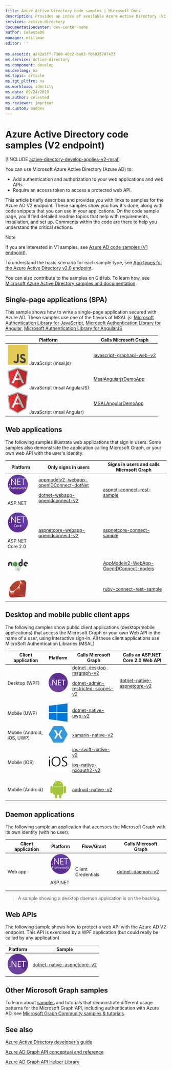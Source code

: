 ```yaml
---
title: Azure Active Directory code samples | Microsoft Docs
description: Provides an index of available Azure Active Directory (V2 endpoint) code samples, organized by scenario.
services: active-directory
documentationcenter: dev-center-name
author: CelesteDG
manager: mtillman
editor: ''

ms.assetid: a242a5ff-7300-40c2-ba83-fb6035707433
ms.service: active-directory
ms.component: develop
ms.devlang: na
ms.topic: article
ms.tgt_pltfrm: na
ms.workload: identity
ms.date: 09/24/2018
ms.author: celested
ms.reviewer: jmprieur
ms.custom: aaddev
---
```


# Azure Active Directory code samples (V2 endpoint)

[!INCLUDE [active-directory-develop-applies-v2-msal](../../../includes/active-directory-develop-applies-v2-msal.md)]

You can use Microsoft Azure Active Directory (Azure AD) to:

- Add authentication and authorization to your web applications and web APIs.
- Require an access token to access a protected web API.

This article briefly describes and provides you with links to samples for the Azure AD V2 endpoint. These samples show you how it's done, along with code snippets that you can use in your applications. On the code sample page, you'll find detailed readme topics that help with requirements, installation, and set up. Comments within the code are there to help you understand the critical sections.

> [!NOTE]
> If you are interested in V1 samples, see [Azure AD code samples (V1 endpoint)](sample-v1-code.md).

To understand the basic scenario for each sample type, see [App types for the Azure Active Directory v2.0 endpoint](v2-app-types.md).

You can also contribute to the samples on GitHub. To learn how, see [Microsoft Azure Active Directory samples and documentation](https://github.com/Azure-Samples?page=3&query=active-directory).

## Single-page applications (SPA)

This sample shows how to write a single-page application secured with Azure AD. These samples use one of the flavors of MSAL.js: [Microsoft Authentication Library for JavaScript](https://github.com/AzureAD/microsoft-authentication-library-for-js/blob/dev/lib/msal-core), [Microsoft Authentication Library for Angular](https://github.com/AzureAD/microsoft-authentication-library-for-js/blob/dev/lib/msal-angular), [Microsoft Authentication Library for AngularJS](https://github.com/AzureAD/microsoft-authentication-library-for-js/blob/dev/lib/msal-angularjs)

 Platform |  Calls Microsoft Graph
 -------- |  ---------------------
![JavaScript](media/sample-v2-code/logo_js.png) JavaScript (msal.js)  | [javascript-graphapi-web-v2](https://github.com/Azure-Samples/active-directory-javascript-graphapi-web-v2)
![Angular JS](media/sample-v2-code/logo_angular.png) JavaScript (msal AngularJS) | [MsalAngularjsDemoApp](https://github.com/AzureAD/microsoft-authentication-library-for-js/tree/dev/lib/msal-angularjs/samples/MsalAngularjsDemoApp)
![Angular](media/sample-v2-code/logo_angular.png) JavaScript (msal Angular) | [MSALAngularDemoApp](https://github.com/AzureAD/microsoft-authentication-library-for-js/tree/dev/lib/msal-angular/samples/MSALAngularDemoApp)

## Web applications

The following samples illustrate web applications that sign in users. Some samples also demonstrate the application calling Microsoft Graph, or your own web API with the user's identity.

 Platform | Only signs in users | Signs in users and calls Microsoft Graph
 -------- | ------------------- | ---------------------------------
![ASP.NET](media/sample-v2-code/logo_NETframework.png)<p/> ASP.NET | [appmodelv2-webapp-openIDConnect-dotNet](https://GitHub.com/AzureAdQuickstarts/AppModelv2-WebApp-OpenIDConnect-DotNet) <p/> [dotnet-webapp-openidconnect-v2](https://GitHub.com/azure-samples/active-directory-dotnet-webapp-openidconnect-v2)  |              [aspnet-connect-rest-sample](https://github.com/microsoftgraph/aspnet-connect-rest-sample)
![ASP.NET](media/sample-v2-code/logo_NETcore.png)<p/>ASP.NET Core 2.0 | [aspnetcore-webapp-openidconnect-v2](https://github.com/Azure-Samples/active-directory-aspnetcore-webapp-openidconnect-v2) |              [aspnetcore-connect-sample](https://github.com/microsoftgraph/aspnetcore-connect-sample)
![Node.js](media/sample-v2-code/logo_nodejs.png)  |                   | [AppModelv2-WebApp-OpenIDConnect-nodejs](https://github.com/azureadquickstarts/appmodelv2-webapp-openidconnect-nodejs)
![Ruby](media/sample-v2-code/logo_ruby.png) |                   | [ruby-connect-rest-sample](https://github.com/microsoftgraph/ruby-connect-rest-sample)

## Desktop and mobile public client apps

The following samples show public client applications (desktop/mobile applications) that access the Microsoft Graph or your own Web API in the name of a user, using interactive sign-in. All these client applications use MicroSoft Authentication Libraries (MSAL)

Client application | Platform | Calls Microsoft Graph | Calls an ASP.NET Core 2.0 Web API
------------------ | -------- |  -------------------- | -------------------------
Desktop (WPF)      | ![.NET/C#](media/sample-v2-code/logo_NET.png) | [dotnet-desktop-msgraph-v2](http://github.com/azure-samples/active-directory-dotnet-desktop-msgraph-v2) <p/> [dotnet-admin-restricted-scopes-v2](https://github.com/azure-samples/active-directory-dotnet-admin-restricted-scopes-v2) | [dotnet-native-aspnetcore-v2](https://GitHub.com/azure-samples/active-directory-dotnet-native-aspnetcore-v2)
Mobile (UWP)   | ![.NET/C# (UWP)](media/sample-v2-code/logo_windows.png) | [dotnet-native-uwp-v2](https://github.com/azure-samples/active-directory-dotnet-native-uwp-v2) |
Mobile (Android, iOS, UWP)   | ![.NET/C# (Xamarin)](media/sample-v2-code/logo_xamarin.png) | [xamarin-native-v2](https://Github.com/azure-samples/active-directory-xamarin-native-v2) |
Mobile (iOS)       | ![iOS / Objective C or swift](media/sample-v2-code/logo_iOS.png) | [ios-swift-native-v2](https://github.com/azure-samples/active-directory-ios-swift-native-v2) <p/> [ios-native-nxoauth2-v2](https://github.com/azure-samples/active-directory-ios-native-nxoauth2-v2) |
Mobile (Android)   | ![Android / Java](media/sample-v2-code/logo_Android.png) |   [android-native-v2](https://github.com/azure-samples/active-directory-android-native-v2 ) |

## Daemon applications

The following sample an application that accesses the Microsoft Graph with its own identity (with no user).

Client application | Platform | Flow/Grant | Calls Microsoft Graph
------------------ | -------- | ---------- | --------------------
Web app | ![ASP.NET](media/sample-v2-code/logo_NETframework.png)<p/> ASP.NET  | Client Credentials | [dotnet-daemon-v2](https://github.com/azure-samples/active-directory-dotnet-daemon-v2)

> A sample showing a desktop daemon application is on the backlog.

## Web APIs

The following sample shows how to protect a web API with the Azure AD V2 endpoint. This API is exercised by a WPF application (but could really be called by any application)

Platform | Sample
 -------- | -------------------
![.NET/C#](media/sample-v2-code/logo_NET.png) | [dotnet-native-aspnetcore-v2](https://GitHub.com/azure-samples/active-directory-dotnet-native-aspnetcore-v2)

## Other Microsoft Graph samples

To learn about [samples](https://github.com/microsoftgraph/msgraph-community-samples/tree/master/samples#aspnet) and tutorials that demonstrate different usage patterns for the Microsoft Graph API, including authentication with Azure AD, see [Microsoft Graph Community samples & tutorials](https://github.com/microsoftgraph/msgraph-community-samples).

## See also

[Azure Active Directory developer's guide](azure-ad-developers-guide.md)

[Azure AD Graph API conceptual and reference](https://msdn.microsoft.com/library/azure/hh974476.aspx)

[Azure AD Graph API Helper Library](https://www.nuget.org/packages/Microsoft.Azure.ActiveDirectory.GraphClient)
